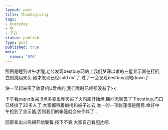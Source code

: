 ```yaml
---
layout: post
title: Thanksgiving
tags:
- everyday
- 吃
- 节日
status: publish
type: post
published: true
meta:
  views: '576'
---
```

照例是睡到过午才醒,老公发现bestbuy网站上我们梦寐以求的三星显示器在打折,立刻跳起来买.刚才发现已经sold out了.过了一会发现bestbuy网站down了..

饼一早起来买了收音机U盘啥的,我们看时已经都没有了&gt;&lt;

下午看paper发呆,6点多拿出昨天买了火鸡翅开始烤,期间无聊去了下bestbuy,门口已经排了20多人了,大家都带着躺椅和被子过去,唯一的一顶帐篷很是醒目.幸好中午抢到了显示器,否则我们的帐篷就会来作伴了..

回家拿出火鸡翅开始饕餮,按下不表,大家自己看<a href="http://picasaweb.google.com/MaZhaorong/Thanksgiving" target="_blank">照片</a>吧.
